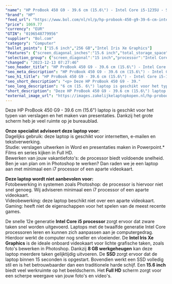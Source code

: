 ```yaml
---
"name": "HP ProBook 450 G9 - 39.6 cm (15.6\") - Intel Core i5-1235U - Silver"
"brand": "HP"
"feed_url": "https://www.bol.com/nl/nl/p/hp-probook-450-g9-39-6-cm-intel-core-i5-1235u-silver/9300000120852485"
"price": 1069.77
"currency": "EUR"
"GTIN": "0196548779956"
"supplier": "Bol.com"
"category": "Computer"
"bullet_points": ["15.6 inch","256 GB","Intel Iris Xe Graphics"]
"features": {"screen_diagonal_inches":"15.6 inch","total_storage_space":"256 GB","graphics_card":"Intel Iris Xe Graphics"}
"selection_group": {"screen_diagonal":"15 inch","processor":"Intel Core i5","changed_price_past_3_days":false,"product_family":"Probook"}
"changed": "2023-12-13 07:27:46"
"seo_header_title": "HP ProBook 450 G9 - 39.6 cm (15.6\") - Intel Core i5-1235U - Silver"
"seo_meta_description": "HP ProBook 450 G9 - 39.6 cm (15.6\") - Intel Core i5-1235U - Silver"
"seo_h1_title": "HP ProBook 450 G9 - 39.6 cm (15.6\") - Intel Core i5-1235U - Silver"
"seo_short_description": "<p> Deze HP ProBook 450 G9 - 39."
"seo_long_description": "6 cm (15. 6\") laptop is geschikt voor het typen van verslagen en het maken van presentaties. Dankzij het grote scherm heb je veel ruimte op je bureaublad. </p> <p> <strong>Onze specialist adviseert deze laptop voor:</strong><br />Dagelijks gebruik: deze laptop is geschikt voor internetten, e-mailen en tekstverwerking. <br />Studie: verslagen uitwerken in Word en presentaties maken in Powerpoint. *<br />Films en series kijken in Full HD. <br />Bewerken van jouw vakantiefoto's: de processor biedt voldoende snelheid. Ben je van plan om in Photoshop te werken? Dan raden we je een laptop aan met minimaal een i7 processor of een aparte videokaart. </p> <p> <strong>Deze laptop wordt niet aanbevolen voor:</strong><br />Fotobewerking in systemen zoals Photoshop: de processor is hiervoor niet snel genoeg. Wij adviseren minimaal een i7 processor of een aparte videokaart. <br />Videobewerking: deze laptop beschikt niet over een aparte videokaart. <br />Gaming: heeft niet de eigenschappen voor het spelen van de meest recente games. </p> <p> De snelle 12e generatie <strong>Intel Core i5</strong> <strong>processor </strong>zorgt ervoor dat zware taken snel worden uitgevoerd. Laptops met de twaalfde generatie Intel Core processoren leren en kunnen zich aanpassen aan je computergedrag. Hierdoor werkt de computer nog sneller en vloeiender. De <strong>Intel Iris Xe Graphics</strong> is de ideale onboard videokaart voor lichte grafische taken, zoals foto's bewerken in Photoshop. Dankzij <strong>8 GB werkgeheugen</strong> kan deze laptop meerdere taken gelijktijdig uitvoeren. De <strong>SSD </strong>zorgt ervoor dat de laptop binnen 15 seconden is opgestart. Bovendien werkt een SSD volledig stil en is het betrouwbaarder dan een traditionele harde schijf. Een<strong> 15. 6 inch </strong>biedt veel werkruimte op het beeldscherm. Het <strong>Full HD</strong> scherm zorgt voor een scherpe weergave van jouw foto's en video's. </p>"
"short_description": "Deze HP ProBook 450 G9 - 39.6 cm (15.6\") laptop is geschikt voor het typen van verslagen en het maken van presentaties. Dankzij het grote scherm heb je veel ruimte op je bureaublad. Onze specialist adviseert deze laptop voor: Dagelijks gebruik: deze laptop is geschikt voor internetten, e-mailen en tekstverwerking. Studie: verslagen uitwerken in Word en presentaties maken in Powerpoint.* Films en series kijken in Full HD. Bewerken van jouw vakantiefoto's: de processor biedt voldoende snelheid. Ben je van plan om in Photoshop te werken? Dan raden we je een laptop aan met minimaal een i7 processor of een aparte videokaart. Deze laptop wordt niet aanbevolen voor: Fotobewerking in systemen zoals Photoshop: de processor is hiervoor niet snel genoeg. Wij adviseren minimaal een i7 processor of een aparte videokaart. Videobewerking: deze laptop beschikt niet over een aparte videokaart. Gaming: heeft niet de eigenschappen voor het spelen van de meest recente games. De snelle 12e generatie Intel Core i5 processor zorgt ervoor dat zware taken snel worden uitgevoerd. Laptops met de twaalfde generatie Intel Core processoren leren en kunnen zich aanpassen aan je computergedrag. Hierdoor werkt de computer nog sneller en vloeiender. De Intel Iris Xe Graphics is de ideale onboard videokaart voor lichte grafische taken, zoals foto's bewerken in Photoshop. Dankzij 8 GB werkgeheugen kan deze laptop meerdere taken gelijktijdig uitvoeren. De SSD zorgt ervoor dat de laptop binnen 15 seconden is opgestart. Bovendien werkt een SSD volledig stil en is het betrouwbaarder dan een traditionele harde schijf. Een 15.6 inch biedt veel werkruimte op het beeldscherm. Het Full HD scherm zorgt voor een scherpe weergave van jouw foto's en video's."
"external_image_url": "https://images.zakelijkelaptopkopen.nl/hp-probook-450-g9-39-6-cm-intel-core-i5-1235u-silver.webp"
---
```


<p> Deze HP ProBook 450 G9 - 39.6 cm (15.6") laptop is geschikt voor het typen van verslagen en het maken van presentaties. Dankzij het grote scherm heb je veel ruimte op je bureaublad. </p> <p> <strong>Onze specialist adviseert deze laptop voor:</strong><br />Dagelijks gebruik: deze laptop is geschikt voor internetten, e-mailen en tekstverwerking.<br />Studie: verslagen uitwerken in Word en presentaties maken in Powerpoint.*<br />Films en series kijken in Full HD.<br />Bewerken van jouw vakantiefoto's: de processor biedt voldoende snelheid. Ben je van plan om in Photoshop te werken? Dan raden we je een laptop aan met minimaal een i7 processor of een aparte videokaart. </p> <p> <strong>Deze laptop wordt niet aanbevolen voor:</strong><br />Fotobewerking in systemen zoals Photoshop: de processor is hiervoor niet snel genoeg. Wij adviseren minimaal een i7 processor of een aparte videokaart.<br />Videobewerking: deze laptop beschikt niet over een aparte videokaart.<br />Gaming: heeft niet de eigenschappen voor het spelen van de meest recente games. </p> <p> De snelle 12e generatie <strong>Intel Core i5</strong> <strong>processor </strong>zorgt ervoor dat zware taken snel worden uitgevoerd. Laptops met de twaalfde generatie Intel Core processoren leren en kunnen zich aanpassen aan je computergedrag. Hierdoor werkt de computer nog sneller en vloeiender. De <strong>Intel Iris Xe Graphics</strong> is de ideale onboard videokaart voor lichte grafische taken, zoals foto's bewerken in Photoshop. Dankzij <strong>8 GB werkgeheugen</strong> kan deze laptop meerdere taken gelijktijdig uitvoeren. De <strong>SSD </strong>zorgt ervoor dat de laptop binnen 15 seconden is opgestart. Bovendien werkt een SSD volledig stil en is het betrouwbaarder dan een traditionele harde schijf. Een<strong> 15.6 inch </strong>biedt veel werkruimte op het beeldscherm. Het <strong>Full HD</strong> scherm zorgt voor een scherpe weergave van jouw foto's en video's. </p>